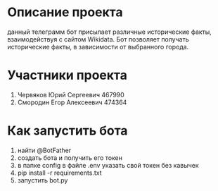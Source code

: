 # Описание проекта
данный телеграмм бот присылает различные исторические факты, взаимодействуя с сайтом Wikidata. Бот позволяет получать исторические факты, в зависимости от выбранного города.
# Участники проекта
1. Червяков Юрий Сергеевич 467990
2. Смородин Егор Алексеевич 474364
# Как запустить бота
1. найти @BotFather
2. создать бота и получить его токен
3. в папке config в файле .env указать свой токен без кавычек
4. pip install -r requirements.txt
5. запустить bot.py
